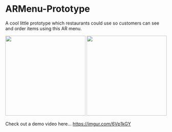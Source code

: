 # ARMenu-Prototype
A cool little prototype which restaurants could use so customers can see and order items using this AR menu.

<img src="https://github.com/LukeSmith1997/ARMenu-Prototype/blob/master/screenShot1.png" width="250" height="250">
<img src="https://github.com/LukeSmith1997/ARMenu-Prototype/blob/master/screenShot2.png" width="250" height="250">

Check out a demo video here...
https://imgur.com/6Vp1kGY
